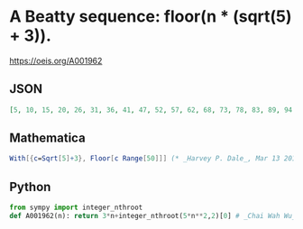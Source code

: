 # A Beatty sequence: floor\(n \* \(sqrt\(5\) \+ 3\)\)\.
https://oeis.org/A001962
## JSON
```JSON
[5, 10, 15, 20, 26, 31, 36, 41, 47, 52, 57, 62, 68, 73, 78, 83, 89, 94, 99, 104, 109, 115, 120, 125, 130, 136, 141, 146, 151, 157, 162, 167, 172, 178, 183, 188, 193, 198, 204, 209, 214, 219, 225, 230, 235, 240, 246, 251, 256, 261, 267, 272, 277, 282, 287]
```
## Mathematica
```Mathematica
With[{c=Sqrt[5]+3}, Floor[c Range[50]]] (* _Harvey P. Dale_, Mar 13 2011 *)
```
## Python
```Python
from sympy import integer_nthroot
def A001962(n): return 3*n+integer_nthroot(5*n**2,2)[0] # _Chai Wah Wu_, Mar 16 2021
```
